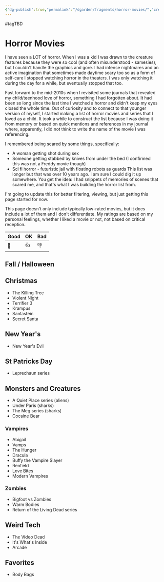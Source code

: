 ```yaml
---
{"dg-publish":true,"permalink":"/dgarden/fragments/horror-movies/","created":"2025-05-04T13:33:22.634-04:00","updated":"2025-05-04T15:59:54.940-04:00"}
---
```


#tagTBD 
# Horror Movies
I have seen a LOT of horror. When I was a kid I was drawn to the creature features because they were so cool (and often misunderstood - samesies), but I couldn't handle the graphics and gore. I had intense nightmares and an active imagination that sometimes made daytime scary too so as a form of self-care I stopped watching horror in the theaters. I was only watching it during the day for a while, but eventually stopped that too. 

Fast forward to the mid-2010s when I revisited some journals that revealed my child/teenhood love of horror, something I had forgotten about. It had been so long since the last time I watched a horror and didn't keep my eyes closed the whole time. Out of curiosity and to connect to that younger version of myself, I started making a list of horror movies and series that I loved as a child. It took a while to construct the list because I was doing it from memory or based on quick mentions and references in my journal where, apparently, I did not think to write the name of the movie I was referencing. 

I remembered being scared by some things, specifically:
- A woman getting shot during sex
- Someone getting stabbed by knives from under the bed (I confirmed this was not a Freddy movie though)
- Sci fi horror - futuristic jail with floating robots as guards
This list was longer but that was over 10 years ago. I am sure I could dig it up somewhere. You get the idea: I had snippets of memories of scenes that scared me, and that's what I was building the horror list from.

I'm going to update this for better filtering, viewing, but just getting this page started for now.

This page doesn't only include typically low-rated movies, but it does include a lot of them and I don't differentiate. My ratings are based on my personal feelings, whether I liked a movie or not, not based on critical reception. 

| Good | OK  | Bad |
| ---- | --- | --- |
| 🤘   | 👍  | 👎  |

## Fall / Halloween 

## Christmas 
* The Killing Tree
* Violent Night
* Terrifier 3
* Krampus
* Santastein
* Secret Santa

## New Year's 
- New Year's Evil

## St Patricks Day
- Leprechaun series

## Monsters and Creatures
- A Quiet Place series (aliens)
- Under Paris (sharks)
- The Meg series (sharks)
- Cocaine Bear

### Vampires
- Abigail
- Vamps
- The Hunger
- Dracula
- Buffy the Vampire Slayer
- Renfield
- Love Bites
- Modern Vampires

### Zombies
- Bigfoot vs Zombies
- Warm Bodies
- Return of the Living Dead series

## Weird Tech
- The Video Dead
- It's What's Inside
- Arcade

## Favorites
- Body Bags